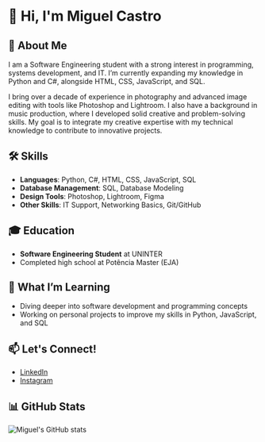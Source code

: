 # 👋 Hi, I'm Miguel Castro

## 🚀 About Me
I am a Software Engineering student with a strong interest in programming, systems development, and IT. I’m currently expanding my knowledge in Python and C#, alongside HTML, CSS, JavaScript, and SQL.

I bring over a decade of experience in photography and advanced image editing with tools like Photoshop and Lightroom. I also have a background in music production, where I developed solid creative and problem-solving skills. My goal is to integrate my creative expertise with my technical knowledge to contribute to innovative projects.

## 🛠️ Skills
- **Languages**: Python, C#, HTML, CSS, JavaScript, SQL
- **Database Management**: SQL, Database Modeling
- **Design Tools**: Photoshop, Lightroom, Figma
- **Other Skills**: IT Support, Networking Basics, Git/GitHub

## 🎓 Education
- **Software Engineering Student** at UNINTER
- Completed high school at Potência Master (EJA)

## 🌱 What I’m Learning
- Diving deeper into software development and programming concepts
- Working on personal projects to improve my skills in Python, JavaScript, and SQL

## 📫 Let's Connect!
- [LinkedIn](https://www.linkedin.com/in/miguel-castro-8b060620b/)
- [Instagram](https://www.instagram.com/by_a_sinner/)

## 📊 GitHub Stats
![Miguel's GitHub stats](https://github-readme-stats.vercel.app/api?username=miguel-castro&show_icons=true&theme=radical)

